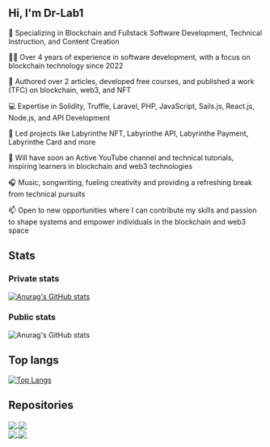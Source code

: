 ## Hi, I'm Dr-Lab1
 
        
🌱 Specializing in Blockchain and Fullstack Software Development, Technical Instruction, and Content Creation
 
👨‍💻 Over 4 years of experience in software development, with a focus on blockchain technology since 2022
  
📝 Authored over 2 articles, developed free courses, and published a work (TFC) on blockchain, web3, and NFT
  
💻 Expertise in Solidity, Truffle, Laravel, PHP, JavaScript, Sails.js, React.js, Node.js, and API Development
    
🚀 Led projects like Labyrinthe NFT, Labyrinthe API, Labyrinthe Payment, Labyrinthe Card and more

🎥 Will have soon an Active YouTube channel and technical tutorials, inspiring learners in blockchain and web3 technologies
  
🎧 Music, songwriting, fueling creativity and providing a refreshing break from technical pursuits
 
📫 Open to new opportunities where I can contribute my skills and passion to shape systems and empower individuals in the blockchain and web3 space
 
 
## Stats

### Private stats
[![Anurag's GitHub stats](https://github-readme-stats.vercel.app/api?username=Dr-Lab1&theme=dark&show_icons=true)](https://github.com/anuraghazra/github-readme-stats)

### Public stats
![Anurag's GitHub stats](https://github-readme-stats.vercel.app/api?username=Dr-Lab1&theme=gotham&show_icons=true&show=reviews,discussions_started,discussions_answered,prs_merged,prs_merged_percentage)

## Top langs
[![Top Langs](https://github-readme-stats.vercel.app/api/top-langs/?username=Dr-Lab1&layout=compact)](https://github.com/Dr-Lab1/github-readme-stats)

## Repositories
<a href="https://github.com/Dr-Lab1/Labyrinthe-Payment">
  <img align="center" src="https://github-readme-stats.vercel.app/api/pin/?username=Dr-Lab1&repo=Labyrinthe-Payment" />
</a>
<a href="https://github.com/Dr-Lab1/LabyrintheNFT">
  <img align="center" src="https://github-readme-stats.vercel.app/api/pin/?username=Dr-Lab1&repo=LabyrintheNFT" />
</a>

</br>

<a href="https://github.com/Dr-Lab1/FullStack-App-Laravel-React">
  <img align="center" src="https://github-readme-stats.vercel.app/api/pin/?username=Dr-Lab1&repo=FullStack-App-Laravel-React" />
</a>
<a href="https://github.com/Dr-Lab1/school_admin">
  <img align="center" src="https://github-readme-stats.vercel.app/api/pin/?username=Dr-Lab1&repo=school_admin" />
</a>

